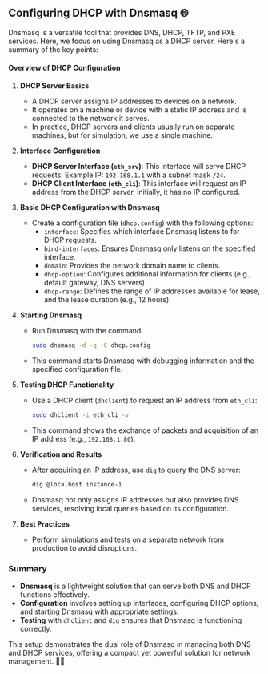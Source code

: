 ## Configuring DHCP with Dnsmasq 🌐

Dnsmasq is a versatile tool that provides DNS, DHCP, TFTP, and PXE services. Here, we focus on using Dnsmasq as a DHCP server. Here's a summary of the key points:

#### **Overview of DHCP Configuration**

1. **DHCP Server Basics**
   - A DHCP server assigns IP addresses to devices on a network.
   - It operates on a machine or device with a static IP address and is connected to the network it serves.
   - In practice, DHCP servers and clients usually run on separate machines, but for simulation, we use a single machine.

2. **Interface Configuration**
   - **DHCP Server Interface (`eth_srv`)**: This interface will serve DHCP requests. Example IP: `192.168.1.1` with a subnet mask `/24`.
   - **DHCP Client Interface (`eth_cli`)**: This interface will request an IP address from the DHCP server. Initially, it has no IP configured.

3. **Basic DHCP Configuration with Dnsmasq**
   - Create a configuration file (`dhcp.config`) with the following options:
     - `interface`: Specifies which interface Dnsmasq listens to for DHCP requests.
     - `bind-interfaces`: Ensures Dnsmasq only listens on the specified interface.
     - `domain`: Provides the network domain name to clients.
     - `dhcp-option`: Configures additional information for clients (e.g., default gateway, DNS servers).
     - `dhcp-range`: Defines the range of IP addresses available for lease, and the lease duration (e.g., 12 hours).

4. **Starting Dnsmasq**
   - Run Dnsmasq with the command: 
     ```bash
     sudo dnsmasq -d -q -C dhcp.config
     ```
   - This command starts Dnsmasq with debugging information and the specified configuration file.

5. **Testing DHCP Functionality**
   - Use a DHCP client (`dhclient`) to request an IP address from `eth_cli`:
     ```bash
     sudo dhclient -i eth_cli -v
     ```
   - This command shows the exchange of packets and acquisition of an IP address (e.g., `192.168.1.80`).

6. **Verification and Results**
   - After acquiring an IP address, use `dig` to query the DNS server:
     ```bash
     dig @localhost instance-1
     ```
   - Dnsmasq not only assigns IP addresses but also provides DNS services, resolving local queries based on its configuration.

7. **Best Practices**
   - Perform simulations and tests on a separate network from production to avoid disruptions.

### Summary

- **Dnsmasq** is a lightweight solution that can serve both DNS and DHCP functions effectively.
- **Configuration** involves setting up interfaces, configuring DHCP options, and starting Dnsmasq with appropriate settings.
- **Testing** with `dhclient` and `dig` ensures that Dnsmasq is functioning correctly.

This setup demonstrates the dual role of Dnsmasq in managing both DNS and DHCP services, offering a compact yet powerful solution for network management. 🚀🔧